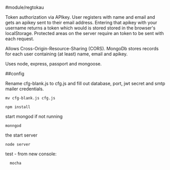 
#module/regtokau

Token authorization via APIkey. User registers with name and email and gets an apikey sent to their email address. Entering that apikey with your username returns a token which would is stored stored in the browser's localStorage. Protected areas on the server require an token to be sent with each request.

Allows Cross-Origin-Resource-Sharing (CORS). MongoDb stores records for each user containing (at least) name, email and apikey.

Uses node, express, passport and mongoose.

##config

Rename cfg-blank.js to cfg.js and fill out database, port, jwt secret and smtp mailer credentials.
    
    mv cfg-blank.js cfg.js

    npm install 

start mongod if not running

    monngod
the start server

    node server

test - from new console:

      mocha


